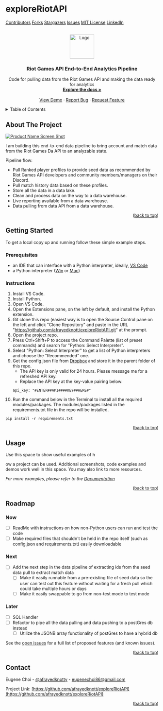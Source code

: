 # exploreRiotAPI

<!-- Improved compatibility of back to top link: See: https://github.com/othneildrew/Best-README-Template/pull/73 -->
<a name="readme-top"></a>
<!--
*** Thanks for checking out the Best-README-Template. If you have a suggestion
*** that would make this better, please fork the repo and create a pull request
*** or simply open an issue with the tag "enhancement".
*** Don't forget to give the project a star!
*** Thanks again! Now go create something AMAZING! :D
-->



<!-- PROJECT SHIELDS -->
<!--
*** I'm using markdown "reference style" links for readability.
*** Reference links are enclosed in brackets [ ] instead of parentheses ( ).
*** See the bottom of this document for the declaration of the reference variables
*** for contributors-url, forks-url, etc. This is an optional, concise syntax you may use.
*** https://www.markdownguide.org/basic-syntax/#reference-style-links
-->
[Contributors][contributors-url]
[Forks][forks-url]
[Stargazers][stars-url]
[Issues][issues-url]
[MIT License][license-url]
[LinkedIn][linkedin-url]



<!-- PROJECT LOGO -->
<br />
<div align="center">
  <a href="https://github.com/afrayedknott/exploreRiotAPI/">
    <img src="images/logo.png" alt="Logo" width="80" height="80">
  </a>

  <h3 align="center">Riot Games API End-to-End Analytics Pipeline</h3>

  <p align="center">
    Code for pulling data from the Riot Games API and making the data ready for analytics
    <br />
    <a href="https://github.com/afrayedknott/exploreRiotAPI"><strong>Explore the docs »</strong></a>
    <br />
    <br />
    <a href="https://github.com/afrayedknott/exploreRiotAPI">View Demo</a>
    ·
    <a href="https://github.com/afrayedknott/exploreRiotAPI/issues">Report Bug</a>
    ·
    <a href="https://github.com/afrayedknott/exploreRiotAPI/issues">Request Feature</a>
  </p>
</div>



<!-- TABLE OF CONTENTS -->
<details>
  <summary>Table of Contents</summary>
  <ol>
    <li>
      <a href="#about-the-project">About The Project</a>
    </li>
    <li>
      <a href="#getting-started">Getting Started</a>
      <ul>
        <li><a href="#prerequisites">Prerequisites</a></li>
        <li><a href="#installation">Installation</a></li>
      </ul>
    </li>
    <li><a href="#usage">Usage</a></li>
    <li><a href="#roadmap">Roadmap</a></li>
  </ol>
</details>



<!-- ABOUT THE PROJECT -->
## About The Project

[![Product Name Screen Shot][product-screenshot]](https://example.com)

I am building this end-to-end data pipeline to bring account and match data from the Riot Games Da API to an analyzable state.

Pipeline flow:
* Pull Ranked player profiles to provide seed data as recommended by Riot Games API developers and community members/managers on their Discord.
* Pull match history data based on these profiles.
* Store all the data in a data lake.
* Clean and process data on the way to a data warehouse.
* Live reporting available from a data warehouse.
* Data pulling from data API from a data warehouse.

<p align="right">(<a href="#readme-top">back to top</a>)</p>



<!-- GETTING STARTED -->
## Getting Started

To get a local copy up and running follow these simple example steps.

### Prerequisites

* an IDE that can interface with a Python interpreter, ideally, [VS Code](https://code.visualstudio.com/download)
* a Python interpreter ([Win](https://www.python.org/downloads/) or [Mac](https://www.python.org/downloads/macos/))

### Instructions 
<!-- TODO: include images for almost every step -->
1. Install VS Code.
2. Install Python.
3. Open VS Code.
4. Open the Extensions pane, on the left by default, and install the Python extension.
5. Git clone this repo (easiest way is to open the Source Control pane on the left and click "Clone Repository" and paste in the URL "https://github.com/afrayedknott/exploreRiotAPI.git" at the prompt.
6. Open the project repo.
7. Press Ctrl+Shift+P to access the Command Palette (list of preset commands) and search for "Python: Select Interpreter".
8. Select "Python: Select Interpreter" to get a list of Python interpreters and choose the "Recommended" one.
9. Get the config.json file from [Dropbox](https://example.com) and store it in the parent folder of this repo. <!-- TODO: get the files on Dropbox and share properly. -->
   * The API key is only valid for 24 hours. Please message me for a refreshed API key.
   * Replace the API key at the key-value pairing below:
   ```
   api_key: "#ENTER##API####KEY##HERE#"
   ```
10. Run the command below in the Terminal to install all the required modules/packages. The modules/packages listed in the requirements.txt file in the repo will be installed.
   ```
   pip install -r requirements.txt
   ```

<p align="right">(<a href="#readme-top">back to top</a>)</p>



<!-- USAGE EXAMPLES -->
## Usage

Use this space to show useful examples of h

ow a project can be used. Additional screenshots, code examples and demos work well in this space. You may also link to more resources.

_For more examples, please refer to the [Documentation](https://example.com)_

<p align="right">(<a href="#readme-top">back to top</a>)</p>



<!-- ROADMAP -->
## Roadmap

### Now
- [ ] ReadMe with instructions on how non-Python users can run and test the code
- [ ] Make required files that shouldn't be held in the repo itself (such as config.json and requirements.txt) easily downloadable

### Next
- [ ] Add the next step in the data pipeline of extracting ids from the seed data pull to extract match data
    - [ ] Make it easily runnable from a pre-existing file of seed data so the user can test out this feature without waiting for a fresh pull which could take multiple hours or days
    - [ ] Make it easily swappable to go from non-test mode to test mode

### Later
- [ ] SQL Handler
- [ ] Refactor to pipe all the data pulling and data pushing to a postGres db instead
    - [ ] Utilize the JSONB array functionality of postGres to have a hybrid db

See the [open issues](https://github.com/afrayedknott/exploreRiotAPI/issues) for a full list of proposed features (and known issues).

<p align="right">(<a href="#readme-top">back to top</a>)</p>



<!-- CONTRIBUTING 
## Contributing

Contributions are what make the open source community such an amazing place to learn, inspire, and create. Any contributions you make are **greatly appreciated**.

If you have a suggestion that would make this better, please fork the repo and create a pull request. You can also simply open an issue with the tag "enhancement".
Don't forget to give the project a star! Thanks again!

1. Fork the Project
2. Create your Feature Branch (`git checkout -b feature/AmazingFeature`)
3. Commit your Changes (`git commit -m 'Add some AmazingFeature'`)
4. Push to the Branch (`git push origin feature/AmazingFeature`)
5. Open a Pull Request

<p align="right">(<a href="#readme-top">back to top</a>)</p>
-->

<!-- LICENSE 
## License

Distributed under the MIT License. See `LICENSE.txt` for more information.

<p align="right">(<a href="#readme-top">back to top</a>)</p>
-->



## Contact

Eugene Choi - [@afrayedknotty](https://www.threads.net/@afrayedknotty) - eugenechoi86@gmail.com

Project Link: [https://github.com/afrayedknott/exploreRiotAPI](https://github.com/afrayedknott/exploreRiotAPI)

<p align="right">(<a href="#readme-top">back to top</a>)</p>



<!-- ACKNOWLEDGMENTS 
## Acknowledgments

Use this space to list resources you find helpful and would like to give credit to. I've included a few of my favorites to kick things off!

* [Choose an Open Source License](https://choosealicense.com)
* [GitHub Emoji Cheat Sheet](https://www.webpagefx.com/tools/emoji-cheat-sheet)
* [Malven's Flexbox Cheatsheet](https://flexbox.malven.co/)
* [Malven's Grid Cheatsheet](https://grid.malven.co/)
* [Img Shields](https://shields.io)
* [GitHub Pages](https://pages.github.com)
* [Font Awesome](https://fontawesome.com)
* [React Icons](https://react-icons.github.io/react-icons/search)

<p align="right">(<a href="#readme-top">back to top</a>)</p>

-->

<!-- MARKDOWN LINKS & IMAGES -->
<!-- https://www.markdownguide.org/basic-syntax/#reference-style-links -->
[contributors-shield]: https://img.shields.io/github/contributors/othneildrew/Best-README-Template.svg?style=for-the-badge
[contributors-url]: https://github.com/afrayedknott/exploreRiotAPI/graphs/contributors
[forks-shield]: https://img.shields.io/github/forks/othneildrew/Best-README-Template.svg?style=for-the-badge
[forks-url]: https://github.com/afrayedknott/exploreRiotAPI/network/members
[stars-shield]: https://img.shields.io/github/stars/othneildrew/Best-README-Template.svg?style=for-the-badge
[stars-url]: https://github.com/afrayedknott/exploreRiotAPI/stargazers
[issues-shield]: https://img.shields.io/github/issues/othneildrew/Best-README-Template.svg?style=for-the-badge
[issues-url]: https://github.com/afrayedknott/exploreRiotAPI/issues
[license-shield]: https://img.shields.io/github/license/othneildrew/Best-README-Template.svg?style=for-the-badge
[license-url]: https://github.com/afrayedknott/exploreRiotAPI/blob/master/LICENSE.txt
[linkedin-shield]: https://img.shields.io/badge/-LinkedIn-black.svg?style=for-the-badge&logo=linkedin&colorB=555
[linkedin-url]: https://www.linkedin.com/in/eugenechoi86/
[product-screenshot]: images/screenshot.png
